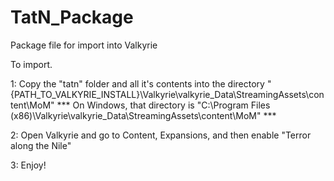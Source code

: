 # TatN_Package
Package file for import into Valkyrie

To import.

1: Copy the "tatn" folder and all it's contents into the directory "{PATH_TO_VALKYRIE_INSTALL}\Valkyrie\valkyrie_Data\StreamingAssets\content\MoM"
*** On Windows, that directory is "C:\Program Files (x86)\Valkyrie\valkyrie_Data\StreamingAssets\content\MoM" ***

2: Open Valkyrie and go to Content, Expansions, and then enable "Terror along the Nile"

3: Enjoy!


